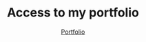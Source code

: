 <div align="center">
  
  # Access to my portfolio
  
</div>

<div align="center">
  
[Portfolio](https://pablocaraballofernandez.github.io/)

</div>
